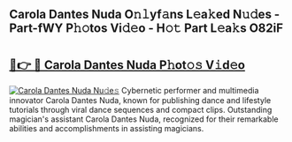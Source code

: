 ## Carola Dantes Nuda O𝚗𝚕yf𝚊ns L𝚎a𝚔ed N𝚞𝚍es - Part-fWY P𝚑𝚘tos Vi𝚍𝚎o - H𝚘𝚝 Part L𝚎a𝚔s O82iF

# <h2><a href="http://kf407zb.oniu.top/?m=Carola+Dantes+Nuda">🔗👉 🔴 Carola Dantes Nuda P𝚑ot𝚘𝚜 V𝚒d𝚎o</a></h2>

[![Carola Dantes Nuda Nu𝚍e𝚜](https://i.imgur.com/0qMVB7G.gif)](http://kf407zb.oniu.top/?m=Carola+Dantes+Nuda)
Cybernetic performer and multimedia innovator Carola Dantes Nuda, known for publishing dance and lifestyle tutorials through viral dance sequences and compact clips. Outstanding magician's assistant Carola Dantes Nuda, recognized for their remarkable abilities and accomplishments in assisting magicians.  
